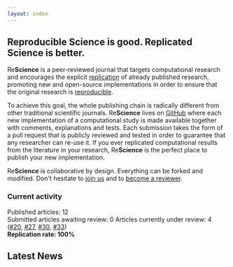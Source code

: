 ```yaml
---
layout: index
---
```


## Reproducible Science is good. Replicated Science is better.

Re**Science** is a peer-reviewed journal that targets computational research
and encourages the explicit [replication](faq) of already published research,
promoting new and open-source implementations in order to ensure that the
original research is [reproducible](faq).

To achieve this goal, the whole publishing chain is radically different from
other traditional scientific journals. Re**Science** lives on
[GitHub](https://github.com/ReScience/) where each new implementation of a
computational study is made available together with comments, explanations and
tests. Each submission takes the form of a pull request that is publicly
reviewed and tested in order to guarantee that any researcher can re-use it. If
you ever replicated computational results from the literature in your research,
Re**Science** is the perfect place to publish your new implementation.

Re**Science** is collaborative by design. Everything can be forked and
modified. Don't hesitate to [join us](faq) and
to [become a reviewer](https://github.com/ReScience/ReScience/issues/27).


### Current activity

Published articles: 12  
Submitted articles awaiting review: 0
Articles currently under review: 4 ([#20], [#27], [#30], [#33])  
**Replication rate: 100%**

[#20]: https://github.com/ReScience/ReScience-submission/pull/20
[#27]: https://github.com/ReScience/ReScience-submission/pull/27
[#30]: https://github.com/ReScience/ReScience-submission/pull/30
[#33]: https://github.com/ReScience/ReScience-submission/pull/33


## Latest News

